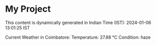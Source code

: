 # My Project

This content is dynamically generated in Indian Time (IST): 2024-01-06 13:01:25 IST


Current Weather in Coimbatore:
Temperature: 27.88 °C
Condition: haze
